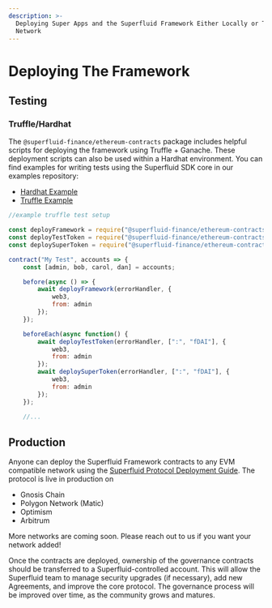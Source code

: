 ```yaml
---
description: >-
  Deploying Super Apps and the Superfluid Framework Either Locally or To a New
  Network
---
```


# Deploying The Framework

## Testing

### Truffle/Hardhat

The `@superfluid-finance/ethereum-contracts` package includes helpful scripts for deploying the framework using Truffle + Ganache. These deployment scripts can also be used within a Hardhat environment. You can find examples for writing tests using the Superfluid SDK core in our examples repository:

* [Hardhat Example](https://github.com/superfluid-finance/protocol-monorepo/tree/dev/examples/tradeable-cashflow/tradeable-cashflow-hardhat)
* [Truffle Example](https://github.com/superfluid-finance/protocol-monorepo/blob/dev/examples/tradeable-cashflow/tradeable-cashflow-truffle/test/TradeableCashflow.test.js)

```javascript
//example truffle test setup

const deployFramework = require("@superfluid-finance/ethereum-contracts/scripts/deploy-framework");
const deployTestToken = require("@superfluid-finance/ethereum-contracts/scripts/deploy-test-token");
const deploySuperToken = require("@superfluid-finance/ethereum-contracts/scripts/deploy-super-token");

contract("My Test", accounts => {
    const [admin, bob, carol, dan] = accounts;

    before(async () => {
        await deployFramework(errorHandler, {
            web3,
            from: admin
        });
    });

    beforeEach(async function() {
        await deployTestToken(errorHandler, [":", "fDAI"], {
            web3,
            from: admin
        });
        await deploySuperToken(errorHandler, [":", "fDAI"], {
            web3,
            from: admin
        });
    });
    
    //...
```

## Production

Anyone can deploy the Superfluid Framework contracts to any EVM compatible network using the [Superfluid Protocol Deployment Guide](https://github.com/superfluid-finance/protocol-monorepo/wiki/Framework-Deployment-Guide). The protocol is live in production on

* Gnosis Chain
* Polygon Network (Matic)
* Optimism
* Arbitrum

More networks are coming soon. Please reach out to us if you want your network added!

Once the contracts are deployed, ownership of the governance contracts should be transferred to a Superfluid-controlled account. This will allow the Superfluid team to manage security upgrades (if necessary), add new Agreements, and improve the core protocol. The governance process will be improved over time, as the community grows and matures.
